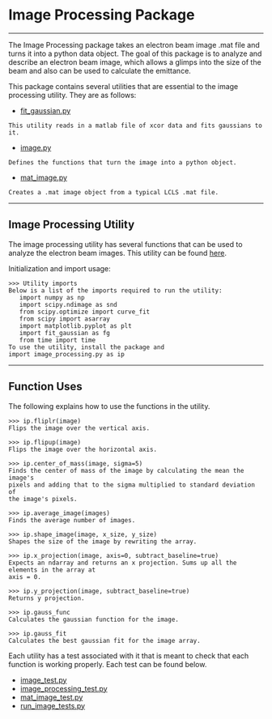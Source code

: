 # Image Processing Package
--------------------------

The Image Processing package takes an electron beam image .mat file and 
turns it into a python data object. The goal of this package is to analyze
and describe an electron beam image, which allows a glimps into the size 
of the beam and also can be used to calculate the emittance. 

This package contains several utilities that are essential to the image 
processing utility. They are as follows:

* [fit_gaussian.py](https://github.com/slaclab/lcls-tools/blob/master/lcls_tools/image_processing/fit_gaussian.py)
```
This utility reads in a matlab file of xcor data and fits gaussians to it.
```
* [image.py](https://github.com/slaclab/lcls-tools/blob/master/lcls_tools/image_processing/image.py)
```
Defines the functions that turn the image into a python object.
```
* [mat_image.py](https://github.com/slaclab/lcls-tools/blob/master/lcls_tools/image_processing/mat_image.py)
```
Creates a .mat image object from a typical LCLS .mat file.  
```

---------------------------
## Image Processing Utility
The image processing utility has several functions that can be
used to analyze the electron beam images. This utility can be 
found [here](https://github.com/slaclab/lcls-tools/blob/python3devel/lcls_tools/image_processing/image_processing.py).

Initialization and import usage: 

```
>>> Utility imports
Below is a list of the imports required to run the utility:
   import numpy as np
   import scipy.ndimage as snd
   from scipy.optimize import curve_fit
   from scipy import asarray
   import matplotlib.pyplot as plt
   import fit_gaussian as fg
   from time import time
To use the utility, install the package and 
import image_processing.py as ip

```

----------------
## Function Uses

The following explains how to use the functions in the utility.

```
>>> ip.fliplr(image)
Flips the image over the vertical axis.

>>> ip.flipup(image)
Flips the image over the horizontal axis.

>>> ip.center_of_mass(image, sigma=5)
Finds the center of mass of the image by calculating the mean the image's 
pixels and adding that to the sigma multiplied to standard deviation of
the image's pixels.

>>> ip.average_image(images)
Finds the average number of images.

>>> ip.shape_image(image, x_size, y_size)
Shapes the size of the image by rewriting the array.

>>> ip.x_projection(image, axis=0, subtract_baseline=true)
Expects an ndarray and returns an x projection. Sums up all the elements in the array at 
axis = 0.

>>> ip.y_projection(image, subtract_baseline=true)
Returns y projection.

>>> ip.gauss_func
Calculates the gaussian function for the image.

>>> ip.gauss_fit
Calculates the best gaussian fit for the image array.
```

Each utility has a test associated with it that is meant to check 
that each function is working properly. Each test can be found below.

* [image_test.py](https://github.com/slaclab/lcls-tools/blob/master/lcls_tools/image_processing/image_test.py)
* [image_processing_test.py](https://github.com/slaclab/lcls-tools/blob/master/lcls_tools/image_processing/image_processing_test.py)
* [mat_image_test.py](https://github.com/slaclab/lcls-tools/blob/master/lcls_tools/image_processing/mat_image_test.py)
* [run_image_tests.py](https://github.com/slaclab/lcls-tools/blob/master/lcls_tools/image_processing/run_image_tests.py)


